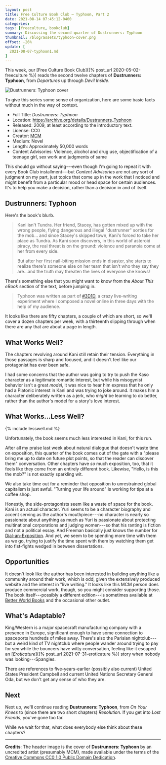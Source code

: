 ```yaml
---
layout: post
title: Free Culture Book Club — Typhoon, Part 2
date: 2021-08-14 07:45:12-0400
categories:
tags: [freeculture, bookclub]
summary: Discussing the second quarter of Dustrunners∶ Typhoon
thumbnail: /blog/assets/typhoon-cover.png
offset: -26%
update: [
  2021-08-07-typhoon1.md
]
---
```


This week, our [Free Culture Book Club]({% post_url 2020-05-02-freeculture %}) reads the second twelve chapters of **Dustrunners:  Typhoon**, from *Departures* up through *Devil Inside*.

![Dustrunners: Typhoon cover](/blog/assets/typhoon-cover.png "Dustrunners: Typhoon cover")

To give this series some sense of organization, here are some basic facts without much in the way of context.

 * Full Title:  *Dustrunners:  Typhoon*
 * Location:  <https://archive.org/details/Dustrunners_Typhoon>
 * Released:  2009, at least according to the introductory text.
 * License:  CC0
 * Creator:  [MCM](https://mcm.1889.ca/)
 * Medium:  Novel
 * Length:  Approximately 50,000 words
 * Content Advisories:  Violence, alcohol and drug use, objectification of a teenage girl, sex work and judgments of same

This should go without saying---even though I'm going to repeat it with every Book Club installment---but *Content Advisories* are not any sort of judgment on my part, just topics that come up in the work that I noticed and might benefit from a particular mood or head space for certain audiences.  It's to help you make a decision, rather than a decision in and of itself.

## Dustrunners:  Typhoon

Here's the book's blurb.

 > Kani isn't Tundra. Her friend, Stacey, has gotten mixed up with the wrong people, flying dangerous and illegal "dustrunner" sorties for the mob... and since Stacey's skipped town, Kani's forced to take her place as Tundra. As Kani soon discovers, in this world of asteroid piracy, the real threat is on the ground: violence and paranoia come at her from every side.
 >
 > But after her first nail-biting mission ends in disaster, she starts to realize there's someone else on her team that isn't who they say they are...and the truth may threaten the lives of everyone she knows!

There's something else that you might want to know from the *About This eBook* section of the text, before jumping in.

 > Typhoon was written as part of [#3D1D](https://twitter.com/search?q=%233D1D), a crazy live-writing experiment where I composed a novel online in three days with the help of my audience.

It looks like there are fifty chapters, a couple of which are short, so we'll cover a dozen chapters per week, with a thirteenth slipping through when there are any that are about a page in length.

## What Works Well?

The chapters revolving around Kani still retain their tension.  Everything in those passages is sharp and focused, and it doesn't feel like our protagonist has ever been safe.

I had some concerns that the author was going to try to push the Kaso character as a legitimate romantic interest, but while his misogynist behavior isn't a great *model*, it was nice to hear him express that he only had a Platonic interest in Kani and was trying to joke around.  It makes him a character deliberately written as a jerk, who *might* be learning to do better, rather than the author's model for a story's love interest.

## What Works...Less Well?

{% include lesswell.md %}

Unfortunately, the book seems much less interested in Kani, for this run.

After all my praise last week about natural dialogue that doesn't waste time on exposition, this quarter of the book comes out of the gate with a "please bring me up to date on future plot points, so that the reader can discover them" conversation.  Other chapters have *so* much exposition, too, that it feels like they come from an entirely different book.  Likewise, "Hello, is this the mob?" is not exactly sparkling wit.

We also take time out for a reminder that opposition to unrestrained global capitalism is just awful.  "Turning your life around" is working for tips at a coffee shop.

Honestly, the side-protagonists seem like a waste of space for the book.  Kani is an actual character.  Yuri seems to be a character biography and accent serving as the author's mouthpiece---no character is nearly so passionate about anything as much as Yuri is passionate about protecting multinational corporations and judging women---so that his ranting is fiction and not a political essay.  And Freeman basically just knows the number for [Dial-an-Exposition](https://en.wikipedia.org/wiki/Dial-A-Joke).  And yet, we seem to be spending more time with them as we go, trying to justify the time spent with them by watching them get into fist-fights wedged in between dissertations.

## Opportunities

It doesn't look like the author has been interested in building anything like a community around their work, which is odd, given the extensively produced website and the interest in "live writing."  It looks like this MCM person does produce commercial work, though, so you might consider supporting those.  The book itself---possibly a different edition---is sometimes available at [Better World Books](https://www.betterworldbooks.com/product/detail/typhoon-1926959035) and the occasional other outlet.

## What's Adaptable?

King/Western is a major spacecraft manufacturing company with a presence in Europe, significant enough to have some connection to spaceports hundreds of miles away.  There's also the Parisian nightclub---but a weird kind of TV nightclub where people wander around trying to pay for sex while the bouncers have witty conversation, feeling like it escaped an [*Eroticature*]({% post_url 2021-07-31-eroticature %}) story when nobody was looking---Spangles.

There are references to five-years-earlier (possibly also current) United States President Campbell and current United Nations Secretary General Oda, but we don't get any sense of who they are.

## Next

Next up, we'll continue reading **Dustrunners:  Typhoon**, from *On Your Knees* to (since there are two short chapters) *Resolution*.  If you get into *Lost Friends*, you've gone too far.

While we wait for that, what does everybody else think about these chapters?

* * *

**Credits**:  The header image is the cover of **Dustrunners: Typhoon** by an uncredited artist (presumably MCM), made available under the terms of the [Creative Commons CC0 1.0 Public Domain Dedication](https://creativecommons.org/publicdomain/zero/1.0/).

